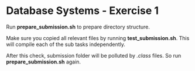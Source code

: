 # Database Systems -  Exercise 1
Run **prepare_submission.sh** to prepare directory structure.

Make sure you copied all relevant files by running **test_submission.sh**.
This will compile each of the sub tasks independently.

After this check, submission folder will be polluted by *.class* files.
So run **prepare_submission.sh** again.
